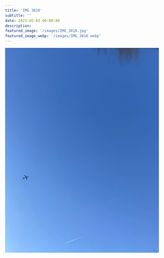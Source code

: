```yaml
---
title: 'IMG 3816'
subtitle: ''
date: 2023-05-03 00:00:00
description: 
featured_image: '/images/IMG_3816.jpg'
featured_image_webp: '/images/IMG_3816.webp'
---
```


![](/images/IMG_3816.webp)
